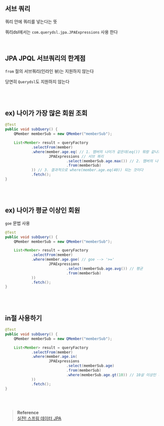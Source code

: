 ## 서브 쿼리

쿼리 안에 쿼리를 넣는다는 뜻

쿼리dsl에서는 `com.querydsl.jpa.JPAExpressions` 사용 한다

<br/>

## JPA JPQL 서브쿼리의 한계점

`from` 절의 서브쿼리(인라인 뷰)는 지원하지 않는다

당연히 `Querydsl`도 지원하지 않는다

<br/><br/>

## ex) 나이가 가장 많은 회원 조회

```java
@Test
public void subQuery() {
    QMember memberSub = new QMember("memberSub");

    List<Member> result = queryFactory
            .selectFrom(member)
            .where(member.age.eq( // 1. 맴버의 나이가 같은데(eq()) 뭐랑 같나?
                    JPAExpressions // 서브 쿼리
                            .select(memberSub.age.max()) // 2. 맴버의 나이가 가장 큰사람
                            .from(memberSub)
            )) // 3. 결과적으로 where(member.age.eq(40)) 되는 것이다
            .fetch();
}
```

<br/><br/>

## ex) 나이가 평균 이상인 회원

`goe` 문법 사용

```java
@Test
public void subQuery() {
    QMember memberSub = new QMember("memberSub");

    List<Member> result = queryFactory
            .selectFrom(member)
            .where(member.age.goe( // goe --> '>='
                    JPAExpressions
                            .select(memberSub.age.avg()) // 평균
                            .from(memberSub)
            ))
            .fetch();
}
```

<br/><br/>

## in절 사용하기

```java
@Test
public void subQuery() {
    QMember memberSub = new QMember("memberSub");

    List<Member> result = queryFactory
            .selectFrom(member)
            .where(member.age.in(
                    JPAExpressions
                            .select(memberSub.age)
                            .from(memberSub)
                            .where(memberSub.age.gt(10)) // 10살 이상인 사람들 -> 20살, 40살 등등
            ))
            .fetch();
}
```


<br/><br/>

>**Reference** <br/>[실전! 스프링 데이터 JPA](https://www.inflearn.com/course/%EC%8A%A4%ED%94%84%EB%A7%81-%EB%8D%B0%EC%9D%B4%ED%84%B0-JPA-%EC%8B%A4%EC%A0%84?_gl=1*1x5vsec*_ga*OTY2ODU2MjYxLjE2NzkwNjYzNDU.*_ga_85V6SRKGJV*MTY5MjMyMTczNi40MC4xLjE2OTIzNDAwNDguNTIuMC4w)

